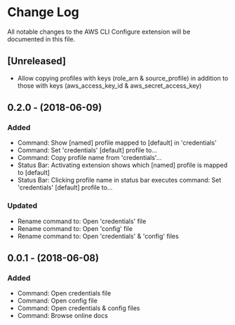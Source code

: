 # Change Log
All notable changes to the AWS CLI Configure extension will be documented in this file.

## [Unreleased]
- Allow copying profiles with keys (role_arn & source_profile) in addition to those with keys (aws_access_key_id & aws_secret_access_key)

## 0.2.0 - (2018-06-09)
### Added
- Command: Show [named] profile mapped to [default] in 'credentials'
- Command: Set 'credentials' [default] profile to...
- Command: Copy profile name from 'credentials'...
- Status Bar: Activating extension shows which [named] profile is mapped to [default]
- Status Bar: Clicking profile name in status bar executes command: Set 'credentials' [default] profile to...

### Updated
- Rename command to: Open 'credentials' file
- Rename command to: Open 'config' file
- Rename command to: Open 'credentials' & 'config' files


## 0.0.1 - (2018-06-08)
### Added
- Command: Open credentials file
- Command: Open config file
- Command: Open credentials & config files
- Command: Browse online docs
